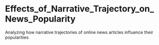 # Effects_of_Narrative_Trajectory_on_News_Popularity
Analyzing how narrative trajectories of online news articles influence their popularities
